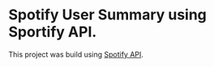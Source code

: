 # Spotify User Summary using Sportify API.

This project was build using [Spotify API](https://developer.spotify.com/documentation/web-api/).

